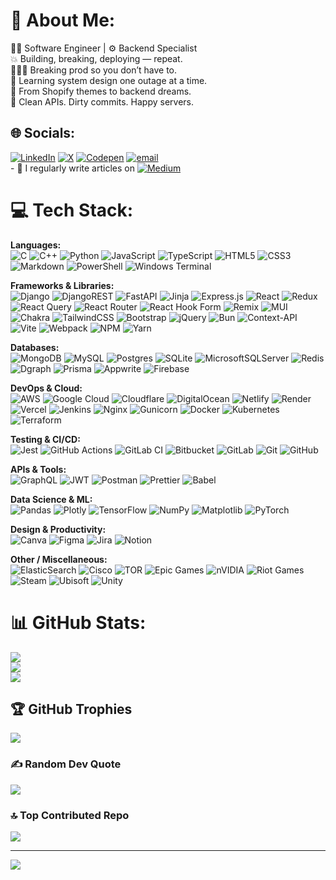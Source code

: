 # 💫 About Me:
🧑‍💻 Software Engineer | ⚙️ Backend Specialist <br>💥 Building, breaking, deploying — repeat.  <br>👨🏾‍💻 Breaking prod so you don’t have to.  <br>🧠 Learning system design one outage at a time.  <br>🚀 From Shopify themes to backend dreams.<br>🐍 Clean APIs. Dirty commits. Happy servers.

## 🌐 Socials:
[![LinkedIn](https://img.shields.io/badge/LinkedIn-%230077B5.svg?logo=linkedin&logoColor=white)](https://linkedin.com/in/ayushshivam) [![X](https://img.shields.io/badge/X-black.svg?logo=X&logoColor=white)](https://x.com/imayushshivam) [![Codepen](https://img.shields.io/badge/Codepen-000000?logo=codepen&logoColor=white)](https://codepen.io/imayushshivam) [![email](https://img.shields.io/badge/Email-D14836?logo=gmail&logoColor=white)](mailto:ayushshivampandey@gmail.com) <br>- 📝 I regularly write articles on [![Medium](https://img.shields.io/badge/Medium-12100E?logo=medium&logoColor=white)](https://medium.com/@ayushshivampandey)

# 💻 Tech Stack:

**Languages:**  
![C](https://img.shields.io/badge/c-%2300599C.svg?style=plastic&logo=c&logoColor=white) 
![C++](https://img.shields.io/badge/c++-%2300599C.svg?style=plastic&logo=c%2B%2B&logoColor=white) 
![Python](https://img.shields.io/badge/python-3670A0?style=plastic&logo=python&logoColor=ffdd54) 
![JavaScript](https://img.shields.io/badge/javascript-%23323330.svg?style=plastic&logo=javascript&logoColor=%23F7DF1E) 
![TypeScript](https://img.shields.io/badge/typescript-%23007ACC.svg?style=plastic&logo=typescript&logoColor=white) 
![HTML5](https://img.shields.io/badge/html5-%23E34F26.svg?style=plastic&logo=html5&logoColor=white) 
![CSS3](https://img.shields.io/badge/css3-%231572B6.svg?style=plastic&logo=css3&logoColor=white) 
![Markdown](https://img.shields.io/badge/markdown-%23000000.svg?style=plastic&logo=markdown&logoColor=white) 
![PowerShell](https://img.shields.io/badge/PowerShell-%235391FE.svg?style=plastic&logo=powershell&logoColor=white) 
![Windows Terminal](https://img.shields.io/badge/Windows%20Terminal-%234D4D4D.svg?style=plastic&logo=windows-terminal&logoColor=white) 

**Frameworks & Libraries:**  
![Django](https://img.shields.io/badge/django-%23092E20.svg?style=plastic&logo=django&logoColor=white) 
![DjangoREST](https://img.shields.io/badge/DJANGO-REST-ff1709?style=plastic&logo=django&logoColor=white&color=ff1709&labelColor=gray) 
![FastAPI](https://img.shields.io/badge/FastAPI-005571?style=plastic&logo=fastapi) 
![Jinja](https://img.shields.io/badge/jinja-white.svg?style=plastic&logo=jinja&logoColor=black) 
![Express.js](https://img.shields.io/badge/express.js-%23404d59.svg?style=plastic&logo=express&logoColor=%2361DAFB) 
![React](https://img.shields.io/badge/react-%2320232a.svg?style=plastic&logo=react&logoColor=%2361DAFB) 
![Redux](https://img.shields.io/badge/redux-%23593d88.svg?style=plastic&logo=redux&logoColor=white) 
![React Query](https://img.shields.io/badge/-React%20Query-FF4154?style=plastic&logo=react%20query&logoColor=white) 
![React Router](https://img.shields.io/badge/React_Router-CA4245?style=plastic&logo=react-router&logoColor=white) 
![React Hook Form](https://img.shields.io/badge/React%20Hook%20Form-%23EC5990.svg?style=plastic&logo=reacthookform&logoColor=white) 
![Remix](https://img.shields.io/badge/remix-%23000.svg?style=plastic&logo=remix&logoColor=white) 
![MUI](https://img.shields.io/badge/MUI-%230081CB.svg?style=plastic&logo=mui&logoColor=white) 
![Chakra](https://img.shields.io/badge/chakra-%234ED1C5.svg?style=plastic&logo=chakraui&logoColor=white) 
![TailwindCSS](https://img.shields.io/badge/tailwindcss-%2338B2AC.svg?style=plastic&logo=tailwind-css&logoColor=white) 
![Bootstrap](https://img.shields.io/badge/bootstrap-%238511FA.svg?style=plastic&logo=bootstrap&logoColor=white) 
![jQuery](https://img.shields.io/badge/jquery-%230769AD.svg?style=plastic&logo=jquery&logoColor=white) 
![Bun](https://img.shields.io/badge/Bun-%23000000.svg?style=plastic&logo=bun&logoColor=white) 
![Context-API](https://img.shields.io/badge/Context--Api-000000?style=plastic&logo=react) 
![Vite](https://img.shields.io/badge/vite-%23646CFF.svg?style=plastic&logo=vite&logoColor=white) 
![Webpack](https://img.shields.io/badge/webpack-%238DD6F9.svg?style=plastic&logo=webpack&logoColor=black) 
![NPM](https://img.shields.io/badge/NPM-%23CB3837.svg?style=plastic&logo=npm&logoColor=white) 
![Yarn](https://img.shields.io/badge/yarn-%232C8EBB.svg?style=plastic&logo=yarn&logoColor=white) 

**Databases:**  
![MongoDB](https://img.shields.io/badge/MongoDB-%234ea94b.svg?style=plastic&logo=mongodb&logoColor=white) 
![MySQL](https://img.shields.io/badge/mysql-4479A1.svg?style=plastic&logo=mysql&logoColor=white) 
![Postgres](https://img.shields.io/badge/postgres-%23316192.svg?style=plastic&logo=postgresql&logoColor=white) 
![SQLite](https://img.shields.io/badge/sqlite-%2307405e.svg?style=plastic&logo=sqlite&logoColor=white) 
![MicrosoftSQLServer](https://img.shields.io/badge/Microsoft%20SQL%20Server-CC2927?style=plastic&logo=microsoft%20sql%20server&logoColor=white) 
![Redis](https://img.shields.io/badge/redis-%23DD0031.svg?style=plastic&logo=redis&logoColor=white) 
![Dgraph](https://img.shields.io/badge/dgraph-%23E50695.svg?style=plastic&logo=dgraph&logoColor=white) 
![Prisma](https://img.shields.io/badge/Prisma-3982CE?style=plastic&logo=Prisma&logoColor=white) 
![Appwrite](https://img.shields.io/badge/Appwrite-%23FD366E.svg?style=plastic&logo=appwrite&logoColor=white) 
![Firebase](https://img.shields.io/badge/firebase-%23039BE5.svg?style=plastic&logo=firebase) 

**DevOps & Cloud:**  
![AWS](https://img.shields.io/badge/AWS-%23FF9900.svg?style=plastic&logo=amazon-aws&logoColor=white) 
![Google Cloud](https://img.shields.io/badge/GoogleCloud-%234285F4.svg?style=plastic&logo=google-cloud&logoColor=white) 
![Cloudflare](https://img.shields.io/badge/Cloudflare-F38020?style=plastic&logo=Cloudflare&logoColor=white) 
![DigitalOcean](https://img.shields.io/badge/DigitalOcean-%230167ff.svg?style=plastic&logo=digitalOcean&logoColor=white) 
![Netlify](https://img.shields.io/badge/netlify-%23000000.svg?style=plastic&logo=netlify&logoColor=#00C7B7) 
![Render](https://img.shields.io/badge/Render-%46E3B7.svg?style=plastic&logo=render&logoColor=white) 
![Vercel](https://img.shields.io/badge/vercel-%23000000.svg?style=plastic&logo=vercel&logoColor=white) 
![Jenkins](https://img.shields.io/badge/jenkins-%232C5263.svg?style=plastic&logo=jenkins&logoColor=white) 
![Nginx](https://img.shields.io/badge/nginx-%23009639.svg?style=plastic&logo=nginx&logoColor=white) 
![Gunicorn](https://img.shields.io/badge/gunicorn-%298729.svg?style=plastic&logo=gunicorn&logoColor=white) 
![Docker](https://img.shields.io/badge/docker-%230db7ed.svg?style=plastic&logo=docker&logoColor=white) 
![Kubernetes](https://img.shields.io/badge/kubernetes-%23326ce5.svg?style=plastic&logo=kubernetes&logoColor=white) 
![Terraform](https://img.shields.io/badge/terraform-%235835CC.svg?style=plastic&logo=terraform&logoColor=white) 

**Testing & CI/CD:**  
![Jest](https://img.shields.io/badge/-jest-%23C21325?style=plastic&logo=jest&logoColor=white) 
![GitHub Actions](https://img.shields.io/badge/github%20actions-%232671E5.svg?style=plastic&logo=githubactions&logoColor=white) 
![GitLab CI](https://img.shields.io/badge/gitlab%20CI-%23181717.svg?style=plastic&logo=gitlab&logoColor=white) 
![Bitbucket](https://img.shields.io/badge/bitbucket-%230047B3.svg?style=plastic&logo=bitbucket&logoColor=white) 
![GitLab](https://img.shields.io/badge/gitlab-%23181717.svg?style=plastic&logo=gitlab&logoColor=white) 
![Git](https://img.shields.io/badge/git-%23F05033.svg?style=plastic&logo=git&logoColor=white) 
![GitHub](https://img.shields.io/badge/github-%23121011.svg?style=plastic&logo=github&logoColor=white) 

**APIs & Tools:**  
![GraphQL](https://img.shields.io/badge/-GraphQL-E10098?style=plastic&logo=graphql&logoColor=white) 
![JWT](https://img.shields.io/badge/JWT-black?style=plastic&logo=JSON%20web%20tokens) 
![Postman](https://img.shields.io/badge/Postman-FF6C37?style=plastic&logo=postman&logoColor=white) 
![Prettier](https://img.shields.io/badge/prettier-%23F7B93E.svg?style=plastic&logo=prettier&logoColor=black) 
![Babel](https://img.shields.io/badge/Babel-F9DC3e?style=plastic&logo=babel&logoColor=black)

**Data Science & ML:**  
![Pandas](https://img.shields.io/badge/pandas-%23150458.svg?style=plastic&logo=pandas&logoColor=white) 
![Plotly](https://img.shields.io/badge/Plotly-%233F4F75.svg?style=plastic&logo=plotly&logoColor=white) 
![TensorFlow](https://img.shields.io/badge/TensorFlow-%23FF6F00.svg?style=plastic&logo=TensorFlow&logoColor=white) 
![NumPy](https://img.shields.io/badge/numpy-%23013243.svg?style=plastic&logo=numpy&logoColor=white) 
![Matplotlib](https://img.shields.io/badge/Matplotlib-%23ffffff.svg?style=plastic&logo=Matplotlib&logoColor=black) 
![PyTorch](https://img.shields.io/badge/PyTorch-%23EE4C2C.svg?style=plastic&logo=PyTorch&logoColor=white)

**Design & Productivity:**  
![Canva](https://img.shields.io/badge/Canva-%2300C4CC.svg?style=plastic&logo=Canva&logoColor=white) 
![Figma](https://img.shields.io/badge/figma-%23F24E1E.svg?style=plastic&logo=figma&logoColor=white) 
![Jira](https://img.shields.io/badge/jira-%230A0FFF.svg?style=plastic&logo=jira&logoColor=white) 
![Notion](https://img.shields.io/badge/Notion-%23000000.svg?style=plastic&logo=notion&logoColor=white)

**Other / Miscellaneous:**  
![ElasticSearch](https://img.shields.io/badge/-ElasticSearch-005571?style=plastic&logo=elasticsearch) 
![Cisco](https://img.shields.io/badge/cisco-%23049fd9.svg?style=plastic&logo=cisco&logoColor=black) 
![TOR](https://img.shields.io/badge/tor-%237E4798.svg?style=plastic&logo=tor-project&logoColor=white) 
![Epic Games](https://img.shields.io/badge/epicgames-%23313131.svg?style=plastic&logo=epicgames&logoColor=white) 
![nVIDIA](https://img.shields.io/badge/nVIDIA-%2376B900.svg?style=plastic&logo=nVIDIA&logoColor=white) 
![Riot Games](https://img.shields.io/badge/riotgames-D32936.svg?style=plastic&logo=riotgames&logoColor=white) 
![Steam](https://img.shields.io/badge/steam-%23000000.svg?style=plastic&logo=steam&logoColor=white) 
![Ubisoft](https://img.shields.io/badge/Ubisoft-%23F5F5F5.svg?style=plastic&logo=Ubisoft&logoColor=black) 
![Unity](https://img.shields.io/badge/unity-%23000000.svg?style=plastic&logo=unity&logoColor=white)
# 📊 GitHub Stats:
![](https://github-readme-stats.vercel.app/api?username=imayushshivam&theme=holi&hide_border=true&include_all_commits=true&count_private=true)<br/>
![](https://nirzak-streak-stats.vercel.app/?user=imayushshivam&theme=holi&hide_border=true)<br/>
![](https://github-readme-stats.vercel.app/api/top-langs/?username=imayushshivam&theme=holi&hide_border=true&include_all_commits=true&count_private=true&layout=compact)

## 🏆 GitHub Trophies
![](https://github-profile-trophy.vercel.app/?username=imayushshivam&theme=radical&no-frame=false&no-bg=true&margin-w=4)

### ✍️ Random Dev Quote
![](https://quotes-github-readme.vercel.app/api?type=horizontal&theme=radical)

### 🔝 Top Contributed Repo
![](https://github-contributor-stats.vercel.app/api?username=imayushshivam&limit=5&theme=dark&combine_all_yearly_contributions=true)

---
[![](https://visitcount.itsvg.in/api?id=imayushshivam&icon=0&color=0)](https://visitcount.itsvg.in)

